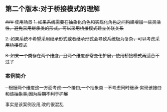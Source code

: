 ## 第二个版本:对于桥接模式的理解

~~### 使用场景~~
~~1. 如果系统需要在抽象化角色和实现化角色之间构建增加一些灵活性，避免采用继承类的形式。可以采用桥接模式建立关联关系~~

~~2. 如果系统不希望采用继承形式或者继承形式会导致系统极为复杂，可以考虑采用桥接模式~~

~~3. 如果一个类存在两个维度，且两个维度都常变化扩展，使用桥接模式再适合不过了~~


### 案例简介
~~- 根据两个维度这一方面考虑:一个接口,一个抽象类~~
~~- 不考虑同时继承 实现该接口和该抽象类,因为后期不利于扩展~~



事实是该案例没用,改的很混乱